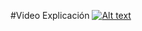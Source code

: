 #Video Explicación
[![Alt text](https://img.youtube.com/vi/cbEs-F_LsBQ/0.jpg)](https://www.youtube.com/watch?v=cbEs-F_LsBQ)
